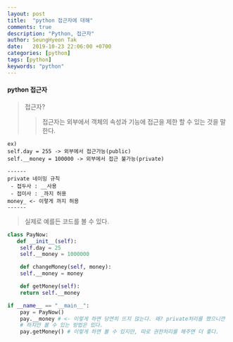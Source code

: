 ```yaml
---
layout: post
title:  "python 접근자에 대해"
comments: true
description: "Python, 접근자"
author: SeungHyeon Tak
date:   2019-10-23 22:06:00 +0700
categories: [python]
tags: [python]
keywords: "python"
---
```

#### python 접근자

> 접근자?<br>
>> 접근자는 외부에서 객체의 속성과 기능에 접근을 제한 할 수 있는 것을 말한다. <br>

```text
ex)
self.day = 255 -> 외부에서 접근가능(public)
self.__money = 100000 -> 외부에서 접근 불가능(private)

------
private 네이밍 규칙
 - 접두사 : __사용
 - 접미사 : _까지 허용
money_ <- 이렇게 까지 허용
------
```

> 실제로 예를든 코드를 볼 수 있다.

```python
class PayNow:
   def __init__(self):
	self.day = 25
	self.__money = 1000000

    def changeMoney(self, money):
	self.__money = money

    def getMoney(self):
	return self.__money

if __name__ == "__main__":
    pay = PayNow()
    pay.__money # <- 이렇게 하면 당연히 뜨지 않는다. 왜? private처리를 했으니깐
    # 하지만 볼 수 있는 방법은 있다.
    pay.getMoney() # 이렇게 하면 볼 수 있지만, 따로 권한처리를 해주면 더 좋다.
```
